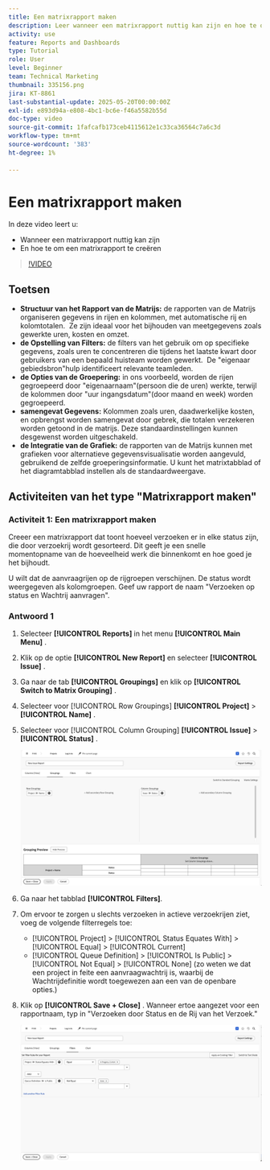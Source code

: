```yaml
---
title: Een matrixrapport maken
description: Leer wanneer een matrixrapport nuttig kan zijn en hoe te om een matrixrapport in Workfront tot stand te brengen.
activity: use
feature: Reports and Dashboards
type: Tutorial
role: User
level: Beginner
team: Technical Marketing
thumbnail: 335156.png
jira: KT-8861
last-substantial-update: 2025-05-20T00:00:00Z
exl-id: e893d94a-e808-4bc1-bc6e-f46a5582b55d
doc-type: video
source-git-commit: 1fafcafb173ceb4115612e1c33ca36564c7a6c3d
workflow-type: tm+mt
source-wordcount: '383'
ht-degree: 1%

---
```


# Een matrixrapport maken

In deze video leert u:

* Wanneer een matrixrapport nuttig kan zijn
* En hoe te om een matrixrapport te creëren

>[!VIDEO](https://video.tv.adobe.com/v/335156/?quality=12&learn=on)

## Toetsen

* **Structuur van het Rapport van de Matrijs:** de rapporten van de Matrijs organiseren gegevens in rijen en kolommen, met automatische rij en kolomtotalen. &#x200B; Ze zijn ideaal voor het bijhouden van meetgegevens zoals gewerkte uren, kosten en omzet. &#x200B;
* **de Opstelling van Filters:** de filters van het gebruik om op specifieke gegevens, zoals uren te concentreren die tijdens het laatste kwart door gebruikers van een bepaald huisteam worden gewerkt. &#x200B; De &quot;eigenaar gebiedsbron&quot;hulp identificeert relevante teamleden. &#x200B;
* **de Opties van de Groepering:** in ons voorbeeld, worden de rijen gegroepeerd door &quot;eigenaarnaam&quot;(persoon die de uren) werkte, terwijl de kolommen door &quot;uur ingangsdatum&quot;(door maand en week) worden gegroepeerd. &#x200B;
* **samengevat Gegevens:** Kolommen zoals uren, daadwerkelijke kosten, en opbrengst worden samengevat door gebrek, die totalen verzekeren worden getoond in de matrijs. Deze standaardinstellingen kunnen desgewenst worden uitgeschakeld. &#x200B;
* **de Integratie van de Grafiek:** de rapporten van de Matrijs kunnen met grafieken voor alternatieve gegevensvisualisatie worden aangevuld, gebruikend de zelfde groeperingsinformatie. U kunt het matrixtabblad of het diagramtabblad instellen als de standaardweergave. &#x200B;

## Activiteiten van het type &quot;Matrixrapport maken&quot;

### Activiteit 1: Een matrixrapport maken

Creeer een matrixrapport dat toont hoeveel verzoeken er in elke status zijn, die door verzoekrij wordt gesorteerd. Dit geeft je een snelle momentopname van de hoeveelheid werk die binnenkomt en hoe goed je het bijhoudt.

U wilt dat de aanvraagrijen op de rijgroepen verschijnen. De status wordt weergegeven als kolomgroepen. Geef uw rapport de naam &quot;Verzoeken op status en Wachtrij aanvragen&quot;.

### Antwoord 1

1. Selecteer **[!UICONTROL Reports]** in het menu **[!UICONTROL Main Menu]** .
1. Klik op de optie **[!UICONTROL New Report]** en selecteer **[!UICONTROL Issue]** .
1. Ga naar de tab **[!UICONTROL Groupings]** en klik op **[!UICONTROL Switch to Matrix Grouping]** .
1. Selecteer voor [!UICONTROL Row Groupings] **[!UICONTROL Project]** > **[!UICONTROL Name]** .
1. Selecteer voor [!UICONTROL Column Grouping] **[!UICONTROL Issue]** > **[!UICONTROL Status]** .

   ![&#x200B; een beeld van het scherm om een nieuw kwestie tot stand te brengen rapport groeperen &#x200B;](assets/matrix-report-groupings.png)

1. Ga naar het tabblad **[!UICONTROL Filters]**.
1. Om ervoor te zorgen u slechts verzoeken in actieve verzoekrijen ziet, voeg de volgende filterregels toe:

   * [!UICONTROL Project] > [!UICONTROL Status Equates With] > [!UICONTROL Equal] > [!UICONTROL Current]
   * [!UICONTROL Queue Definition] > [!UICONTROL Is Public] > [!UICONTROL Not Equal] > [!UICONTROL None] (zo weten we dat een project in feite een aanvraagwachtrij is, waarbij de Wachtrijdefinitie wordt toegewezen aan een van de openbare opties.)

1. Klik op **[!UICONTROL Save + Close]** . Wanneer ertoe aangezet voor een rapportnaam, typ in &quot;Verzoeken door Status en de Rij van het Verzoek.&quot;

   ![&#x200B; een beeld van het scherm om een nieuw filter van het uitgiftenrapport tot stand te brengen &#x200B;](assets/matrix-report-filters.png)
